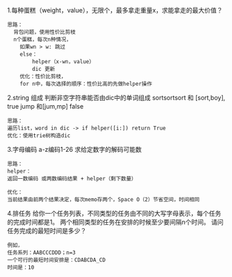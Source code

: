 1.每种蛋糕（weight，value），无限个，最多拿走重量x，求能拿走的最大价值？

    思路：
      背包问题，使用性价比剪枝
      n个蛋糕，每次n种情况，
        如果wn > w: 跳过
        else：
            helper（x-wn，value）
            dic 更新
        优化：性价比剪枝，
        for n中，每次选择的顺序：性价比高的先做helper操作

2.string 组成
    判断非空字符串能否由dic中的单词组成
    sortsortsort 和 [sort,boy], true
    jump 和[jum,mp] false
    
    思路：
    遍历list，word in dic -> if helper([i:]) return True
    优化：使用trie树构造dic

3.字母编码
    a-z编码1-26
    求给定数字的解码可能数
    
    思路：
    helper：
    返回一数编码 或两数编码结果 + helper（剩下数量）
    
    优化：
    当前结果由前两个结果决定，每次memo存两个，Space O（2）节省空间，时间相同

4.排任务
    给你一个任务列表，不同类型的任务由不同的大写字母表示，每个任务的完成时间都是1。
    两个相同类型的任务在安排的时候至少要间隔n个时间。
    请问任务完成的最短时间是多少？

    例如，
    任务系列：AABCCCDDD；n=3
    一个可行的最短时间安排是：CDABCDA_CD
    时间是：10
    
